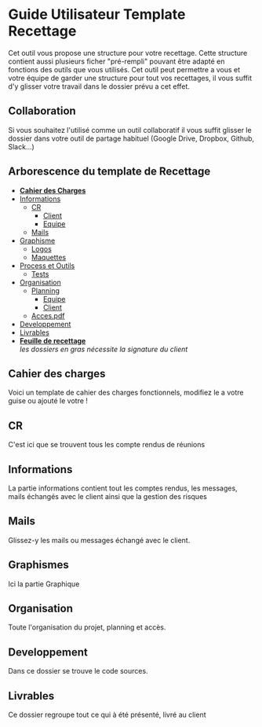 # Guide Utilisateur Template Recettage

Cet outil vous propose une structure pour votre recettage. Cette structure contient aussi plusieurs ficher "pré-rempli" pouvant être adapté en fonctions des outils que vous utilisés.
Cet outil peut permettre a vous et votre équipe de garder une structure pour tout vos recettages, il vous suffit d'y glisser votre travail dans le dossier prévu a cet effet.

## Collaboration
Si vous souhaitez l'utilisé comme un outil collaboratif il vous suffit glisser le dossier dans votre outil de partage habituel (Google Drive, Dropbox, Github, Slack...)

## Arborescence du template de Recettage
- **[Cahier des Charges](http://www.materialup.com)**
- [Informations](https://www.fliplingo.com)
  - [CR](http://www.streamlineicons.com)
    - [Client](#)
    - [Equipe](http://www.microsoft.com/en-us/news/stories/garage/)
  - [Mails](#)
- [Graphisme](#)
  - [Logos](#)
  - [Maquettes](#)
- [Process et Outils](#)
  - [Tests](#)
- [Organisation](#)
  - [Planning](#)
    - [Equipe](#)
    - [Client](#)   
  - [Acces.pdf](#)  
- [Developpement](#)
- [Livrables](#)
- **[Feuille de recettage](#)**  
*les dossiers en gras nécessite la signature du client*

## Cahier des charges
Voici un template de cahier des charges fonctionnels, modifiez le a votre guise ou ajouté le votre !

## CR
C'est ici que se trouvent tous les compte rendus de réunions

## Informations
La partie informations contient tout les comptes rendus, les messages, mails échangés avec le client ainsi que la gestion des risques

## Mails
Glissez-y les mails ou messages échangé avec le client.

## Graphismes
Ici la partie Graphique

## Organisation
Toute l'organisation du projet, planning et accès.

## Developpement
Dans ce dossier se trouve le code sources.

## Livrables
Ce dossier regroupe tout ce qui à été présenté, livré au client

